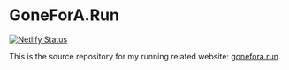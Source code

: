 # GoneForA.Run

[![Netlify Status](https://api.netlify.com/api/v1/badges/f2149f79-c71c-480c-98d0-66e917ce60cf/deploy-status)](https://app.netlify.com/sites/goneforarun/deploys)

This is the source repository for my running related website: [gonefora.run](https://gonefora.run).
